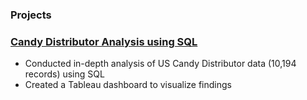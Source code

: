 ### Projects
### [Candy Distributor Analysis using SQL](https://github.com/OlgaRaynor/Projects/tree/main/US-candy_distributor_sql)

- Conducted in-depth analysis of US Candy Distributor data (10,194 records) using SQL
- Created a Tableau dashboard to visualize findings
